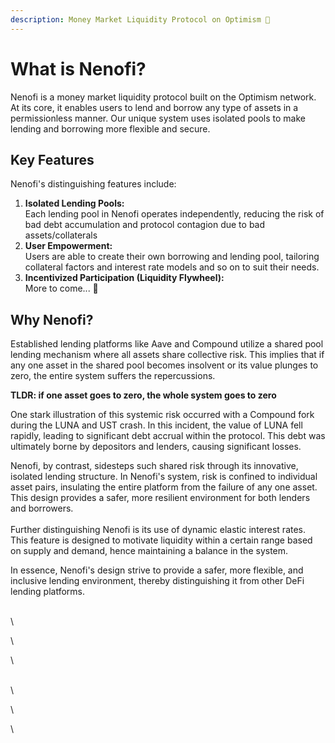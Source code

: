```yaml
---
description: Money Market Liquidity Protocol on Optimism 🔴
---
```


# What is Nenofi?

Nenofi is a money market liquidity protocol built on the Optimism network. At its core, it enables users to lend and borrow any type of assets in a permissionless manner. Our unique system uses isolated pools to make lending and borrowing more flexible and secure.

## Key Features

Nenofi's distinguishing features include:

1. &#x20;**Isolated Lending Pools:**\
   Each lending pool in Nenofi operates independently, reducing the risk of bad debt accumulation and protocol contagion due to bad assets/collaterals
2. **User Empowerment:** \
   Users are able to create their own borrowing and lending pool, tailoring collateral factors and interest rate models and so on to suit their needs.
3. **Incentivized Participation (Liquidity Flywheel):** \
   More to come... 👀&#x20;

## Why Nenofi?

Established lending platforms like Aave and Compound utilize a shared pool lending mechanism where all assets share collective risk. This implies that if any one asset in the shared pool becomes insolvent or its value plunges to zero, the entire system suffers the repercussions.

**TLDR: if one asset goes to zero, the whole system goes to zero**

One stark illustration of this systemic risk occurred with a Compound fork during the LUNA and UST crash. In this incident, the value of LUNA fell rapidly, leading to significant debt accrual within the protocol. This debt was ultimately borne by depositors and lenders, causing significant losses.

Nenofi, by contrast, sidesteps such shared risk through its innovative, isolated lending structure. In Nenofi's system, risk is confined to individual asset pairs, insulating the entire platform from the failure of any one asset. This design provides a safer, more resilient environment for both lenders and borrowers.\
\
Further distinguishing Nenofi is its use of dynamic elastic interest rates. This feature is designed to motivate liquidity within a certain range based on supply and demand, hence maintaining a balance in the system.&#x20;

In essence, Nenofi's design strive to provide a safer, more flexible, and inclusive lending environment, thereby distinguishing it from other DeFi lending platforms.

\
\


\


\


\
\




\


\


